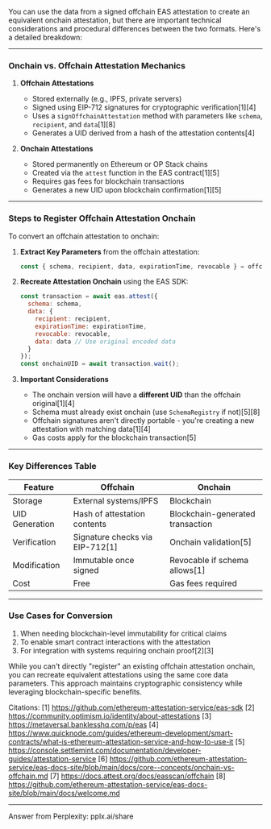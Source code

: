 You can use the data from a signed offchain EAS attestation to create an equivalent onchain attestation, but there are important technical considerations and procedural differences between the two formats. Here's a detailed breakdown:

---

### Onchain vs. Offchain Attestation Mechanics
1. **Offchain Attestations**
   - Stored externally (e.g., IPFS, private servers)
   - Signed using EIP-712 signatures for cryptographic verification[1][4]
   - Uses a `signOffchainAttestation` method with parameters like `schema`, `recipient`, and `data`[1][8]
   - Generates a UID derived from a hash of the attestation contents[4]

2. **Onchain Attestations**
   - Stored permanently on Ethereum or OP Stack chains
   - Created via the `attest` function in the EAS contract[1][5]
   - Requires gas fees for blockchain transactions
   - Generates a new UID upon blockchain confirmation[1][5]

---

### Steps to Register Offchain Attestation Onchain
To convert an offchain attestation to onchain:

1. **Extract Key Parameters** from the offchain attestation:
   ```javascript
   const { schema, recipient, data, expirationTime, revocable } = offchainAttestation;
   ```

2. **Recreate Attestation Onchain** using the EAS SDK:
   ```javascript
   const transaction = await eas.attest({
     schema: schema,
     data: {
       recipient: recipient,
       expirationTime: expirationTime,
       revocable: revocable,
       data: data // Use original encoded data
     }
   });
   const onchainUID = await transaction.wait();
   ```

3. **Important Considerations**
   - The onchain version will have a **different UID** than the offchain original[1][4]
   - Schema must already exist onchain (use `SchemaRegistry` if not)[5][8]
   - Offchain signatures aren't directly portable - you're creating a new attestation with matching data[1][4]
   - Gas costs apply for the blockchain transaction[5]

---

### Key Differences Table
| Feature                | Offchain                          | Onchain                          |
|------------------------|-----------------------------------|----------------------------------|
| Storage                | External systems/IPFS             | Blockchain                       |
| UID Generation         | Hash of attestation contents      | Blockchain-generated transaction |
| Verification           | Signature checks via EIP-712[1]  | Onchain validation[5]           |
| Modification           | Immutable once signed             | Revocable if schema allows[1]   |
| Cost                   | Free                              | Gas fees required                |

---

### Use Cases for Conversion
1. When needing blockchain-level immutability for critical claims
2. To enable smart contract interactions with the attestation
3. For integration with systems requiring onchain proof[2][3]

While you can't directly "register" an existing offchain attestation onchain, you can recreate equivalent attestations using the same core data parameters. This approach maintains cryptographic consistency while leveraging blockchain-specific benefits.

Citations:
[1] https://github.com/ethereum-attestation-service/eas-sdk
[2] https://community.optimism.io/identity/about-attestations
[3] https://metaversal.banklesshq.com/p/eas
[4] https://www.quicknode.com/guides/ethereum-development/smart-contracts/what-is-ethereum-attestation-service-and-how-to-use-it
[5] https://console.settlemint.com/documentation/developer-guides/attestation-service
[6] https://github.com/ethereum-attestation-service/eas-docs-site/blob/main/docs/core--concepts/onchain-vs-offchain.md
[7] https://docs.attest.org/docs/easscan/offchain
[8] https://github.com/ethereum-attestation-service/eas-docs-site/blob/main/docs/welcome.md

---
Answer from Perplexity: pplx.ai/share